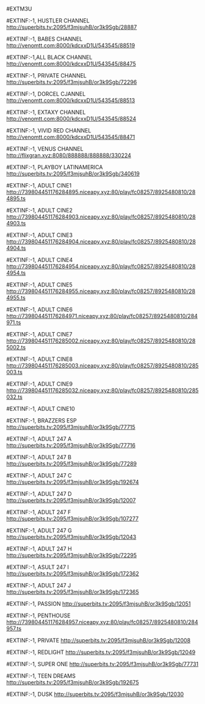 #EXTM3U 

#EXTINF:-1,  HUSTLER CHANNEL
http://superbits.tv:2095/f3mjsuhB/or3k9Sgb/28887

#EXTINF:-1,  BABES CHANNEL
http://venomtt.com:8000/kdcxxD1U/543545/88519

#EXTINF:-1,ALL BLACK CHANNEL
http://venomtt.com:8000/kdcxxD1U/543545/88475

#EXTINF:-1,  PRIVATE CHANNEL
http://superbits.tv:2095/f3mjsuhB/or3k9Sgb/72296

#EXTINF:-1,   DORCEL CJANNEL
http://venomtt.com:8000/kdcxxD1U/543545/88513

#EXTINF:-1, EXTAXY CHANNEL
http://venomtt.com:8000/kdcxxD1U/543545/88524

#EXTINF:-1, VIVID RED CHANNEL
http://venomtt.com:8000/kdcxxD1U/543545/88471

#EXTINF:-1,  VENUS CHANNEL
http://flixgran.xyz:8080/888888/888888/330224

#EXTINF:-1,  PLAYBOY LATINAMERICA
http://superbits.tv:2095/f3mjsuhB/or3k9Sgb/340619

#EXTINF:-1, ADULT CINE1
http://739804451176284895.niceapy.xyz:80/play/fc08257/8925480810/284895.ts

#EXTINF:-1, ADULT CINE2
http://739804451176284903.niceapy.xyz:80/play/fc08257/8925480810/284903.ts

#EXTINF:-1, ADULT CINE3
http://739804451176284904.niceapy.xyz:80/play/fc08257/8925480810/284904.ts


#EXTINF:-1, ADULT CINE4
http://739804451176284954.niceapy.xyz:80/play/fc08257/8925480810/284954.ts


#EXTINF:-1, ADULT CINE5
http://739804451176284955.niceapy.xyz:80/play/fc08257/8925480810/284955.ts


#EXTINF:-1, ADULT CINE6
http://739804451176284971.niceapy.xyz:80/play/fc08257/8925480810/284971.ts


#EXTINF:-1, ADULT CINE7
http://739804451176285002.niceapy.xyz:80/play/fc08257/8925480810/285002.ts


#EXTINF:-1, ADULT CINE8
http://739804451176285003.niceapy.xyz:80/play/fc08257/8925480810/285003.ts


#EXTINF:-1, ADULT CINE9
http://739804451176285032.niceapy.xyz:80/play/fc08257/8925480810/285032.ts


#EXTINF:-1, ADULT CINE10


#EXTINF:-1, BRAZZERS ESP
http://superbits.tv:2095/f3mjsuhB/or3k9Sgb/77715

#EXTINF:-1, ADULT 247 A
http://superbits.tv:2095/f3mjsuhB/or3k9Sgb/77716

#EXTINF:-1, ADULT 247 B
http://superbits.tv:2095/f3mjsuhB/or3k9Sgb/77289

#EXTINF:-1, ADULT 247 C
http://superbits.tv:2095/f3mjsuhB/or3k9Sgb/192674

#EXTINF:-1, ADULT 247 D
http://superbits.tv:2095/f3mjsuhB/or3k9Sgb/12007

#EXTINF:-1, ADULT 247 F
http://superbits.tv:2095/f3mjsuhB/or3k9Sgb/107277

#EXTINF:-1, ADULT 247 G
http://superbits.tv:2095/f3mjsuhB/or3k9Sgb/12043

#EXTINF:-1, ADULT 247 H
http://superbits.tv:2095/f3mjsuhB/or3k9Sgb/72295

#EXTINF:-1, ASULT 247 I
http://superbits.tv:2095/f3mjsuhB/or3k9Sgb/172362

#EXTINF:-1, ADULT 247 J
http://superbits.tv:2095/f3mjsuhB/or3k9Sgb/172365

#EXTINF:-1, PASSION
http://superbits.tv:2095/f3mjsuhB/or3k9Sgb/12051

#EXTINF:-1, PENTHOUSE
http://739804451176284957.niceapy.xyz:80/play/fc08257/8925480810/284957.ts

#EXTINF:-1, PRIVATE
http://superbits.tv:2095/f3mjsuhB/or3k9Sgb/12008

#EXTINF:-1, REDLIGHT
http://superbits.tv:2095/f3mjsuhB/or3k9Sgb/12049

#EXTINF:-1, SUPER ONE
http://superbits.tv:2095/f3mjsuhB/or3k9Sgb/77731

#EXTINF:-1, TEEN DREAMS
http://superbits.tv:2095/f3mjsuhB/or3k9Sgb/192675

#EXTINF:-1, DUSK
http://superbits.tv:2095/f3mjsuhB/or3k9Sgb/12030

















































